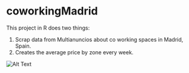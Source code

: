 # coworkingMadrid
This project in R does two things:
1. Scrap data from Multianuncios about co working spaces in Madrid, Spain.
2. Creates the average price by zone every week.

![Alt Text](url)


